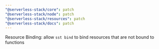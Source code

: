 ```yaml
---
"@serverless-stack/core": patch
"@serverless-stack/node": patch
"@serverless-stack/resources": patch
"@serverless-stack/docs": patch
---
```


Resource Binding: allow `sst bind` to bind resources that are not bound to functions
